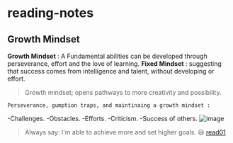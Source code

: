 # reading-notes
## Growth Mindset 
**Growth Mindset** : A Fundamental abilities can be developed through perseverance, effort and the love of learning.
**Fixed Mindset** : suggesting that success comes from intelligence and talent, without developing or effort. 
>Growth mindset; opens pathways to more creativity and possibility.
~~~ 
Perseverance, gumption traps, and maintinaing a growth mindset :
~~~
-Challenges.
-Obstacles.
-Efforts.
-Criticism.
-Success of others.
![image](https://3kllhk1ibq34qk6sp3bhtox1-wpengine.netdna-ssl.com/wp-content/uploads/2015/11/growth-mindset.png)
 > Always say: I'm able to achieve more and set higher goals. 😃
>  [read01](https://github.com/Maram-997/reading-notes/blob/main/read01.md)
 
